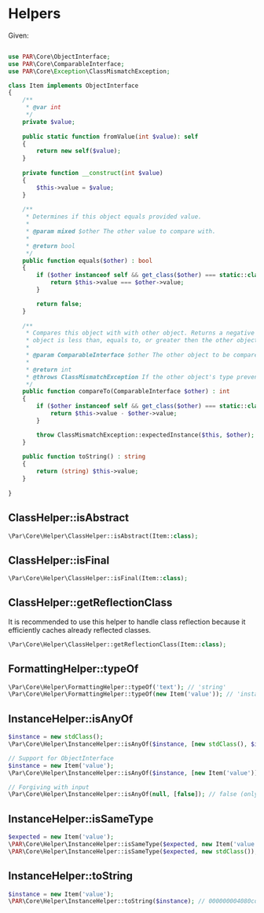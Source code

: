 Helpers
=======

Given:

```php

use PAR\Core\ObjectInterface;
use PAR\Core\ComparableInterface;
use PAR\Core\Exception\ClassMismatchException;

class Item implements ObjectInterface 
{
    /**
     * @var int
     */
    private $value;
    
    public static function fromValue(int $value): self
    {
        return new self($value);
    }
    
    private function __construct(int $value) 
    {
        $this->value = $value;
    }
    
    /**
     * Determines if this object equals provided value.
     *
     * @param mixed $other The other value to compare with.
     *
     * @return bool
     */
    public function equals($other) : bool
    {
        if ($other instanceof self && get_class($other) === static::class) {
            return $this->value === $other->value;
        }

        return false;
    }
    
    /**
     * Compares this object with with other object. Returns a negative integer, zero or a positive integer as this
     * object is less than, equals to, or greater then the other object.
     *
     * @param ComparableInterface $other The other object to be compared.
     *
     * @return int
     * @throws ClassMismatchException If the other object's type prevents it from being compared to this object.
     */
    public function compareTo(ComparableInterface $other) : int
    {
        if ($other instanceof self && get_class($other) === static::class) {
            return $this->value - $other->value;
        }

        throw ClassMismatchException::expectedInstance($this, $other);
    }   
    
    public function toString() : string
    {
        return (string) $this->value;
    }   
    
}

```

ClassHelper::isAbstract
-----------------------

```php
\Par\Core\Helper\ClassHelper::isAbstract(Item::class);
```

ClassHelper::isFinal
--------------------

```php
\Par\Core\Helper\ClassHelper::isFinal(Item::class);
```

ClassHelper::getReflectionClass
-------------------------------

It is recommended to use this helper to handle class reflection because it efficiently caches 
already reflected classes.

```php
\Par\Core\Helper\ClassHelper::getReflectionClass(Item::class);
```

FormattingHelper::typeOf
------------------------

```php
\Par\Core\Helper\FormattingHelper::typeOf('text'); // 'string'
\Par\Core\Helper\FormattingHelper::typeOf(new Item('value')); // 'instance of Item'
```

InstanceHelper::isAnyOf
-----------------------
```php
$instance = new stdClass();
\Par\Core\Helper\InstanceHelper::isAnyOf($instance, [new stdClass(), $instance]); // true (strict comparison)

// Support for ObjectInterface
$instance = new Item('value');
\Par\Core\Helper\InstanceHelper::isAnyOf($instance, [new Item('value')]); // true (via ObjectInterface::equals)

// Forgiving with input
\Par\Core\Helper\InstanceHelper::isAnyOf(null, [false]); // false (only compares objects with objects)
```

InstanceHelper::isSameType
--------------------------

```php
$expected = new Item('value');
\PAR\Core\Helper\InstanceHelper::isSameType($expected, new Item('value')); // true
\PAR\Core\Helper\InstanceHelper::isSameType($expected, new stdClass()); // false
```

InstanceHelper::toString
------------------------

```php
$instance = new Item('value');
\PAR\Core\Helper\InstanceHelper::toString($instance); // 000000004080cda50000000021fdb7ab
```
